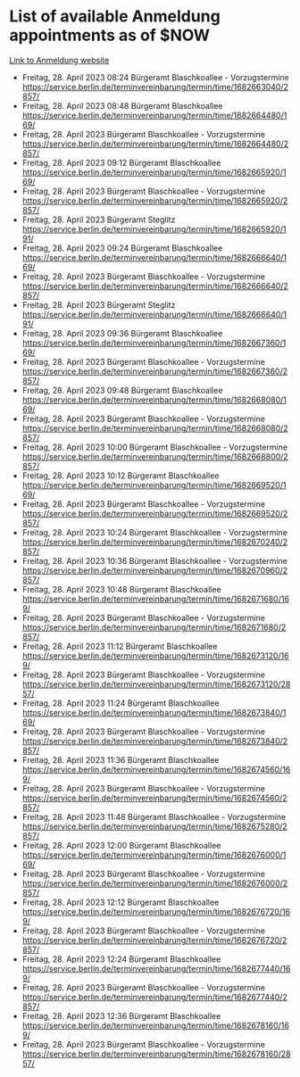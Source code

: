 # List of available Anmeldung appointments as of $NOW
[Link to Anmeldung website](https://service.berlin.de/terminvereinbarung/termin/tag.php?termin=1&anliegen[]=120686&dienstleisterlist=122210,122217,327316,122219,327312,122227,327314,122231,327346,122243,327348,122254,122252,329742,122260,329745,122262,329748,122271,327278,122273,327274,122277,327276,330436,122280,327294,122282,327290,122284,327292,122291,327270,122285,327266,122286,327264,122296,327268,150230,329760,122297,327286,122294,327284,122312,329763,122314,329775,122304,327330,122311,327334,122309,327332,317869,122281,327352,122279,329772,122283,122276,327324,122274,327326,122267,329766,122246,327318,122251,327320,122257,327322,122208,327298,122226,327300&herkunft=http%3A%2F%2Fservice.berlin.de%2Fdienstleistung%2F120686%2F)
- Freitag, 28. April 2023 08:24 Bürgeramt Blaschkoallee - Vorzugstermine https://service.berlin.de/terminvereinbarung/termin/time/1682663040/2857/
- Freitag, 28. April 2023 08:48 Bürgeramt Blaschkoallee https://service.berlin.de/terminvereinbarung/termin/time/1682664480/169/
- Freitag, 28. April 2023  Bürgeramt Blaschkoallee - Vorzugstermine https://service.berlin.de/terminvereinbarung/termin/time/1682664480/2857/
- Freitag, 28. April 2023 09:12 Bürgeramt Blaschkoallee https://service.berlin.de/terminvereinbarung/termin/time/1682665920/169/
- Freitag, 28. April 2023  Bürgeramt Blaschkoallee - Vorzugstermine https://service.berlin.de/terminvereinbarung/termin/time/1682665920/2857/
- Freitag, 28. April 2023  Bürgeramt Steglitz https://service.berlin.de/terminvereinbarung/termin/time/1682665920/191/
- Freitag, 28. April 2023 09:24 Bürgeramt Blaschkoallee https://service.berlin.de/terminvereinbarung/termin/time/1682666640/169/
- Freitag, 28. April 2023  Bürgeramt Blaschkoallee - Vorzugstermine https://service.berlin.de/terminvereinbarung/termin/time/1682666640/2857/
- Freitag, 28. April 2023  Bürgeramt Steglitz https://service.berlin.de/terminvereinbarung/termin/time/1682666640/191/
- Freitag, 28. April 2023 09:36 Bürgeramt Blaschkoallee https://service.berlin.de/terminvereinbarung/termin/time/1682667360/169/
- Freitag, 28. April 2023  Bürgeramt Blaschkoallee - Vorzugstermine https://service.berlin.de/terminvereinbarung/termin/time/1682667360/2857/
- Freitag, 28. April 2023 09:48 Bürgeramt Blaschkoallee https://service.berlin.de/terminvereinbarung/termin/time/1682668080/169/
- Freitag, 28. April 2023  Bürgeramt Blaschkoallee - Vorzugstermine https://service.berlin.de/terminvereinbarung/termin/time/1682668080/2857/
- Freitag, 28. April 2023 10:00 Bürgeramt Blaschkoallee - Vorzugstermine https://service.berlin.de/terminvereinbarung/termin/time/1682668800/2857/
- Freitag, 28. April 2023 10:12 Bürgeramt Blaschkoallee https://service.berlin.de/terminvereinbarung/termin/time/1682669520/169/
- Freitag, 28. April 2023  Bürgeramt Blaschkoallee - Vorzugstermine https://service.berlin.de/terminvereinbarung/termin/time/1682669520/2857/
- Freitag, 28. April 2023 10:24 Bürgeramt Blaschkoallee - Vorzugstermine https://service.berlin.de/terminvereinbarung/termin/time/1682670240/2857/
- Freitag, 28. April 2023 10:36 Bürgeramt Blaschkoallee - Vorzugstermine https://service.berlin.de/terminvereinbarung/termin/time/1682670960/2857/
- Freitag, 28. April 2023 10:48 Bürgeramt Blaschkoallee https://service.berlin.de/terminvereinbarung/termin/time/1682671680/169/
- Freitag, 28. April 2023  Bürgeramt Blaschkoallee - Vorzugstermine https://service.berlin.de/terminvereinbarung/termin/time/1682671680/2857/
- Freitag, 28. April 2023 11:12 Bürgeramt Blaschkoallee https://service.berlin.de/terminvereinbarung/termin/time/1682673120/169/
- Freitag, 28. April 2023  Bürgeramt Blaschkoallee - Vorzugstermine https://service.berlin.de/terminvereinbarung/termin/time/1682673120/2857/
- Freitag, 28. April 2023 11:24 Bürgeramt Blaschkoallee https://service.berlin.de/terminvereinbarung/termin/time/1682673840/169/
- Freitag, 28. April 2023  Bürgeramt Blaschkoallee - Vorzugstermine https://service.berlin.de/terminvereinbarung/termin/time/1682673840/2857/
- Freitag, 28. April 2023 11:36 Bürgeramt Blaschkoallee https://service.berlin.de/terminvereinbarung/termin/time/1682674560/169/
- Freitag, 28. April 2023  Bürgeramt Blaschkoallee - Vorzugstermine https://service.berlin.de/terminvereinbarung/termin/time/1682674560/2857/
- Freitag, 28. April 2023 11:48 Bürgeramt Blaschkoallee - Vorzugstermine https://service.berlin.de/terminvereinbarung/termin/time/1682675280/2857/
- Freitag, 28. April 2023 12:00 Bürgeramt Blaschkoallee https://service.berlin.de/terminvereinbarung/termin/time/1682676000/169/
- Freitag, 28. April 2023  Bürgeramt Blaschkoallee - Vorzugstermine https://service.berlin.de/terminvereinbarung/termin/time/1682676000/2857/
- Freitag, 28. April 2023 12:12 Bürgeramt Blaschkoallee https://service.berlin.de/terminvereinbarung/termin/time/1682676720/169/
- Freitag, 28. April 2023  Bürgeramt Blaschkoallee - Vorzugstermine https://service.berlin.de/terminvereinbarung/termin/time/1682676720/2857/
- Freitag, 28. April 2023 12:24 Bürgeramt Blaschkoallee https://service.berlin.de/terminvereinbarung/termin/time/1682677440/169/
- Freitag, 28. April 2023  Bürgeramt Blaschkoallee - Vorzugstermine https://service.berlin.de/terminvereinbarung/termin/time/1682677440/2857/
- Freitag, 28. April 2023 12:36 Bürgeramt Blaschkoallee https://service.berlin.de/terminvereinbarung/termin/time/1682678160/169/
- Freitag, 28. April 2023  Bürgeramt Blaschkoallee - Vorzugstermine https://service.berlin.de/terminvereinbarung/termin/time/1682678160/2857/
